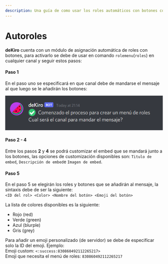 ```yaml
---
description: Una guía de como usar los roles automáticos con botones con deKiro
---
```


# Autoroles

**deKiro** cuenta con un módulo de asignación automática de roles con botones, para activarlo se debe de usar en comando `rolemenu`\(`roles`\) en cualquier canal y seguir estos pasos:

#### Paso 1

En el paso uno se especificará en que canal debe de mandarse el mensaje al que luego se le añadirán los botones:

![](../.gitbook/assets/unknown-1-%20%282%29.png)

#### Paso 2 - 4

Entre los pasos **2** y **4** se podrá customizar el embed que se mandará junto a los botones, las opciones de customización disponibles son: `Titulo de embed`, `Descripción de embed`e `Imagen de embed`.

#### Paso 5

En el paso 5 se elegirán los roles y botones que se añadirán al mensaje, la sintaxis debe de ser la siguiente:  
`<ID del rol> <Color> <Nombre del botón> <Emoji del botón>`

La lista de colores disponibles es la siguiente:

* Rojo \(red\)
* Verde \(green\)
* Azul \(blurple\)
* Gris \(grey\)

Para añadir un emoji personalizado \(de servidor\) se debe de especificar solo la ID del emoji. Ejemplo:  
Emoji custom: `<:success:830860492112265217>`  
Emoji que necesita el menú de roles: `830860492112265217`


